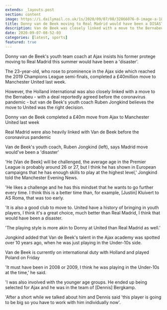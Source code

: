 ```yaml
---
extends: _layouts.post
section: content
image: https://i.dailymail.co.uk/1s/2020/09/07/08/32866076-0-image-a-18_1599464635791.jpg 
title: Donny van de Beek moving to Real Madrid would have been a DISASTER, says youth team coach 
description: Van de Beek was closely linked with a move to the Bernabeu, with a deal reportedly agreed before the pandemic. but his youth coach Ruben Jongkind believes United was the right decision. 
date: 2020-09-07-08-52-03 
categories: [latest, sports] 
featured: true 
--- 
```

Donny van de Beek's youth team coach at Ajax insists his former protege moving to Real Madrid this summer would have been a 'disaster'. 

The 23-year-old, who rose to prominence in the Ajax side which reached the 2019 Champions League semi-finals, completed a £40million move to Manchester United last week. 

However, the Holland international was also closely linked with a move to the Bernabeu - with a deal reportedly agreed before the coronavirus pandemic - but van de Beek's youth coach Ruben Jongkind believes the move to United was the right decision. 

Donny van de Beek completed a £40m move from Ajax to Manchester United last week

Real Madrid were also heavily linked with Van de Beek before the coronavirus pandemic

Van de Beek's youth coach, Ruben Jongkind (left), says Madrid move would've been a 'disaster'

'He [Van de Beek] will be challenged, the average age in the Premier League is probably around 26 or 27, but I think he has shown in European campaigns that he has enough skills to play at the highest level,' Jongkind told the Manchester Evening News. 

'He likes a challenge and he has this mindset that he wants to go further every time. I think this is a better time than, for example, [Justin] Kluivert to AS Roma, that was too early.

'It is also a good club to move to. United have a history of bringing in youth players, I think it's a great choice, much better than Real Madrid, I think that would have been a disaster. 

'The playing style is more akin to Donny at United than Real Madrid as well.'

Jongkind added that Van de Beek's talent in the Ajax academy was spotted over 10 years ago, when he was just playing in the Under-10s side. 

Van de Beek is currently on international duty with Holland and played Poland on Friday 

'It must have been in 2008 or 2009, I think he was playing in the Under-10s at the time,' he said. 

'I was also involved with the younger age groups. He ended up being selected for Ajax and he was in the team of [Dennis] Bergkamp. 

'After a short while we talked about him and Dennis said 'this player is going to be big so you have to work with him individually now'.  

